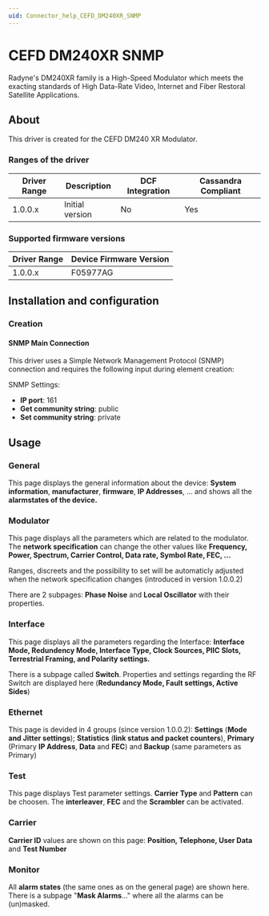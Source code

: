 ```yaml
---
uid: Connector_help_CEFD_DM240XR_SNMP
---
```


# CEFD DM240XR SNMP

Radyne's DM240XR family is a High-Speed Modulator which meets the exacting standards of High Data-Rate Video, Internet and Fiber Restoral Satellite Applications.

## About

This driver is created for the CEFD DM240 XR Modulator.

### Ranges of the driver

| **Driver Range** | **Description** | **DCF Integration** | **Cassandra Compliant** |
|------------------|-----------------|---------------------|-------------------------|
| 1.0.0.x          | Initial version | No                  | Yes                     |

### Supported firmware versions

| **Driver Range** | **Device Firmware Version** |
|------------------|-----------------------------|
| 1.0.0.x          | F05977AG                    |

## Installation and configuration

### Creation

#### SNMP Main Connection

This driver uses a Simple Network Management Protocol (SNMP) connection and requires the following input during element creation:

SNMP Settings:

- **IP port**: 161
- **Get community string**: public
- **Set community string**: private

## Usage

### General

This page displays the general information about the device: **System information**, **manufacturer**, **firmware**, **IP Addresses**, ... and shows all the **alarmstates of the device.**

### Modulator

This page displays all the parameters which are related to the modulator. The **network specification** can change the other values like **Frequency, Power, Spectrum, Carrier Control, Data rate, Symbol Rate, FEC, ...**

Ranges, discreets and the possibility to set will be automaticly adjusted when the network specification changes (introduced in version 1.0.0.2)

There are 2 subpages: **Phase Noise** and **Local Oscillator** with their properties.

### Interface

This page displays all the parameters regarding the Interface: **Interface Mode, Redundency Mode, Interface Type, Clock Sources, PIIC Slots, Terrestrial Framing, and Polarity settings.**

There is a subpage called **Switch**. Properties and settings regarding the RF Switch are displayed here (**Redundancy Mode, Fault settings, Active Sides**)

### Ethernet

This page is devided in 4 groups (since version 1.0.0.2): **Settings** (**Mode and Jitter settings**); **Statistics** (**link status and packet counters**), **Primary** (Primary **IP Address**, **Data** and **FEC**) and **Backup** (same parameters as Primary)

### Test

This page displays Test parameter settings. **Carrier Type** and **Pattern** can be choosen. The **interleaver**, **FEC** and the **Scrambler** can be activated.

### Carrier

**Carrier ID** values are shown on this page: **Position, Telephone, User Data** and **Test Number**

### Monitor

All **alarm states** (the same ones as on the general page) are shown here. There is a subpage "**Mask Alarms**..." where all the alarms can be (un)masked.

